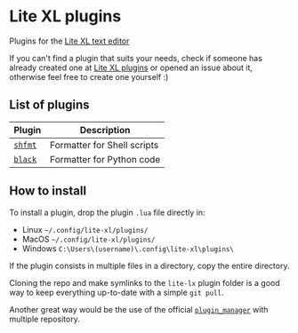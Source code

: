 # Lite XL plugins

Plugins for the [Lite XL text editor](https://github.com/lite-xl/lite-xl)

If you can't find a plugin that suits your needs, check if someone has already
created one at [Lite XL plugins](https://github.com/lite-xl/lite-xl-plugins) or
opened an issue about it, otherwise feel free to create one yourself :)

## List of plugins

| Plugin                       | Description                 |
|------------------------------|-----------------------------|
| [`shfmt`](plugins/shfmt.lua) | Formatter for Shell scripts |
| [`black`](plugins/black.lua) | Formatter for Python code   |

## How to install

To install a plugin, drop the plugin `.lua` file directly in:

*   Linux `~/.config/lite-xl/plugins/`
*   MacOS `~/.config/lite-xl/plugins/`
*   Windows `C:\Users\(username)\.config\lite-xl\plugins\`

If the plugin consists in multiple files in a directory, copy the entire
directory.

Cloning the repo and make symlinks to the `lite-lx` plugin folder is a good
way to keep everything up-to-date with a simple `git pull`.

Another great way would be the use of the official
[`plugin_manager`](https://github.com/lite-xl/lite-xl-plugin-manager) with
multiple repository.
